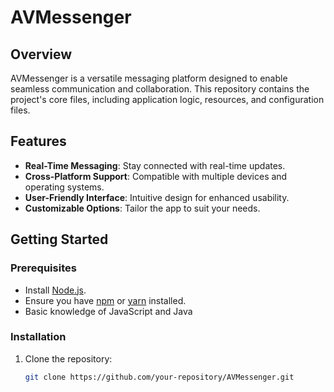 # AVMessenger

## Overview
AVMessenger is a versatile messaging platform designed to enable seamless communication and collaboration. This repository contains the project's core files, including application logic, resources, and configuration files.

## Features
- **Real-Time Messaging**: Stay connected with real-time updates.
- **Cross-Platform Support**: Compatible with multiple devices and operating systems.
- **User-Friendly Interface**: Intuitive design for enhanced usability.
- **Customizable Options**: Tailor the app to suit your needs.

## Getting Started

### Prerequisites
- Install [Node.js](https://nodejs.org/).
- Ensure you have [npm](https://www.npmjs.com/) or [yarn](https://yarnpkg.com/) installed.
- Basic knowledge of JavaScript and Java

### Installation
1. Clone the repository:
   ```bash
   git clone https://github.com/your-repository/AVMessenger.git
